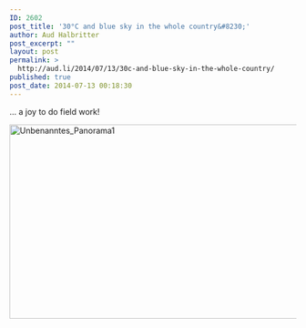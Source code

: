 ```yaml
---
ID: 2602
post_title: '30°C and blue sky in the whole country&#8230;'
author: Aud Halbritter
post_excerpt: ""
layout: post
permalink: >
  http://aud.li/2014/07/13/30c-and-blue-sky-in-the-whole-country/
published: true
post_date: 2014-07-13 00:18:30
---
```

... a joy to do field work!

<a href="http://aud.li/wp-content/uploads/2014/07/Unbenanntes_Panorama11.jpg"><img class="alignnone size-full wp-image-2603" src="http://aud.li/wp-content/uploads/2014/07/Unbenanntes_Panorama11.jpg" alt="Unbenanntes_Panorama1" width="1500" height="341" /></a>

&nbsp;

&nbsp;

&nbsp;